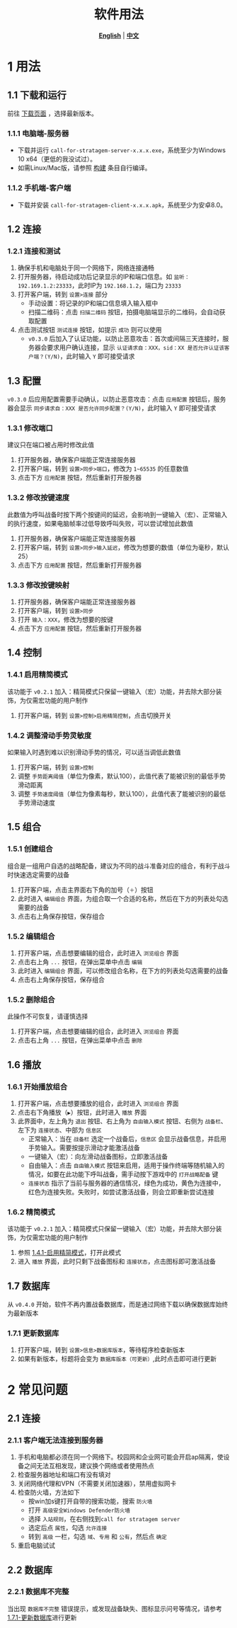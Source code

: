 <div align="center">
  
# 软件用法

[**English**](./usage.md) | [**中文**](./usage_zh_CN.md)

</div>

# 1 用法

## 1.1 下载和运行

前往 [下载页面](https://github.com/WisteFinch/Helldivers2CallForStratagemsOnPhone/releases/latest) ，选择最新版本。

### 1.1.1 电脑端-服务器

- 下载并运行 `call-for-stratagem-server-x.x.x.exe`，系统至少为Windows 10 x64（更低的我没试过）。
- 如需Linux/Mac版，请参照 [构建](./README_zh_CN.md#构建) 条目自行编译。

### 1.1.2 手机端-客户端

- 下载并安装 `call-for-stratagem-client-x.x.x.apk`，系统至少为安卓8.0。

## 1.2 连接

### 1.2.1 连接和测试

1. 确保手机和电脑处于同一个网络下，网络连接通畅
2. 打开服务器，待启动成功后记录显示的IP和端口信息。如 `监听：192.169.1.2:23333`，此时IP为 `192.168.1.2`，端口为 `23333`
3. 打开客户端，转到 `设置>连接` 部分
    - 手动设置：将记录的IP和端口信息填入输入框中
    - 扫描二维码：点击 `扫描二维码` 按钮，拍摄电脑端显示的二维码，会自动获取配置
4. 点击测试按钮 `测试连接` 按钮，如提示 `成功` 则可以使用
    - `v0.3.0` 后加入了认证功能，以防止恶意攻击：首次或间隔三天连接时，服务器会要求用户确认连接，显示 `认证请求自：XXX，sid：XX 是否允许认证该客户端？(Y/N)`，此时输入 `Y` 即可接受请求

## 1.3 配置

`v0.3.0` 后应用配置需要手动确认，以防止恶意攻击：点击 `应用配置` 按钮后，服务器会显示 `同步请求自：XXX 是否允许同步配置？(Y/N)`，此时输入 `Y` 即可接受请求

### 1.3.1 修改端口

建议只在端口被占用时修改此值

1. 打开服务器，确保客户端能正常连接服务器
2. 打开客户端，转到 `设置>同步>端口`，修改为 `1~65535` 的任意数值
3. 点击下方 `应用配置` 按钮，然后重新打开服务器

### 1.3.2 修改按键速度

此数值为呼叫战备时按下两个按键间的延迟，会影响到一键输入（宏）、正常输入的执行速度，如果电脑帧率过低导致呼叫失败，可以尝试增加此数值

1. 打开服务器，确保客户端能正常连接服务器
2. 打开客户端，转到 `设置>同步>输入延迟`，修改为想要的数值（单位为毫秒，默认25）
3. 点击下方 `应用配置` 按钮，然后重新打开服务器

### 1.3.3 修改按键映射

1. 打开服务器，确保客户端能正常连接服务器
2. 打开客户端，转到 `设置>同步`
3. 打开 `输入：XXX`，修改为想要的按键
4. 点击下方 `应用配置` 按钮，然后重新打开服务器

## 1.4 控制

### 1.4.1 启用精简模式

该功能于 `v0.2.1` 加入：精简模式只保留一键输入（宏）功能，并去除大部分装饰，为仅需宏功能的用户制作

1. 打开客户端，转到 `设置>控制>启用精简控制`，点击切换开关

### 1.4.2 调整滑动手势灵敏度

如果输入时遇到难以识别滑动手势的情况，可以适当调低此数值

1. 打开客户端，转到 `设置>控制`
2. 调整 `手势距离阈值`（单位为像素，默认100），此值代表了能被识别的最低手势滑动距离
3. 调整 `手势速度阈值`（单位为像素每秒，默认100），此值代表了能被识别的最低手势滑动速度

## 1.5 组合

### 1.5.1 创建组合

组合是一组用户自选的战略配备，建议为不同的战斗准备对应的组合，有利于战斗时快速选定需要的战备

1. 打开客户端，点击主界面右下角的加号（`＋`）按钮
2. 此时进入 `编辑组合` 界面，为组合取一个合适的名称，然后在下方的列表处勾选需要的战备
3. 点击右上角保存按钮，保存组合

### 1.5.2 编辑组合

1. 打开客户端，点击想要编辑的组合，此时进入 `浏览组合` 界面
2. 点击右上角 `...` 按钮，在弹出菜单中点击 `编辑`
3. 此时进入 `编辑组合` 界面，可以修改组合名称，在下方的列表处勾选需要的战备
4. 点击右上角保存按钮，保存组合

### 1.5.2 删除组合

此操作不可恢复，请谨慎选择

1. 打开客户端，点击想要编辑的组合，此时进入 `浏览组合` 界面
2. 点击右上角 `...` 按钮，在弹出菜单中点击 `删除`

## 1.6 播放

### 1.6.1 开始播放组合

1. 打开客户端，点击想要播放的组合，此时进入 `浏览组合` 界面
2. 点击右下角播放（`▶`）按钮，此时进入 `播放` 界面
3. 此界面中，左上角为 `退出` 按钮、右上角为 `自由输入模式` 按钮、右侧为 `战备栏`、左下为 `连接状态`、中部为 `信息区`
    - 正常输入：当在 `战备栏` 选定一个战备后，`信息区` 会显示战备信息，并启用手势输入。需要按提示滑动才能激活战备
    - 一键输入（宏）：向左滑动战备图标，立即激活战备
    - 自由输入：点击 `自由输入模式` 按钮来启用，适用于操作终端等随机输入的情况，如要在此功能下呼叫战备，需手动按下游戏中的 `打开战略配备` 键
    - `连接状态` 指示了当前与服务器的通信情况，绿色为成功，黄色为连接中，红色为连接失败。失败时，如尝试激活战备，则会立即重新尝试连接

### 1.6.2 精简模式

该功能于 `v0.2.1` 加入：精简模式只保留一键输入（宏）功能，并去除大部分装饰，为仅需宏功能的用户制作

1. 参照 [1.4.1-启用精简模式](#141-启用精简模式)，打开此模式
2. 进入 `播放` 界面，此时只剩下战备图标和 `连接状态`，点击图标即可激活战备

## 1.7 数据库

从 `v0.4.0` 开始，软件不再内置战备数据库，而是通过网络下载以确保数据库始终为最新版本

### 1.7.1 更新数据库

1. 打开客户端，转到 `设置>信息>数据库版本`，等待程序检查新版本
2. 如果有新版本，标题将会变为 `数据库版本（可更新）`,此时点击即可进行更新

# 2 常见问题

## 2.1 连接

### 2.1.1 客户端无法连接到服务器

1. 手机和电脑都必须在同一个网络下。校园网和企业网可能会开启ap隔离，使设备之间无法互相发现，建议换个网络或者使用热点
2. 检查服务器地址和端口有没有填对
3. 关闭网络代理和VPN（不需要关闭加速器），禁用虚拟网卡
4. 检查防火墙，方法如下
    - 按win加s键打开自带的搜索功能，搜索 `防火墙`
    - 打开 `高级安全Windows Defender防火墙`
    - 选择 `入站规则`，在右侧找到`call for stratagem server`
    - 选定后点 `属性`，勾选 `允许连接`
    - 转到 `高级` 一栏，勾选 `域`、`专用` 和 `公有`，然后点 `确定`
5. 重启电脑试试

## 2.2 数据库

### 2.2.1 数据库不完整

当出现 `数据库不完整` 错误提示，或发现战备缺失、图标显示问号等情况，请参考[1.7.1-更新数据库](#171-更新数据库)进行更新
